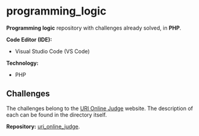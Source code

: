 # programming_logic

**Programming logic** repository with challenges already solved, in **PHP**.

**Code Editor (IDE):**

* Visual Studio Code (VS Code)

**Technology:**

* PHP

## Challenges

The challenges belong to the [URI Online Judge](https://www.urionlinejudge.com.br/) website. The description of each can be found in the directory itself.

**Repository:** [uri_online_judge](https://github.com/JesseLopesDev/programming_logic2/tree/master/programming_logic/uri_online_judge).